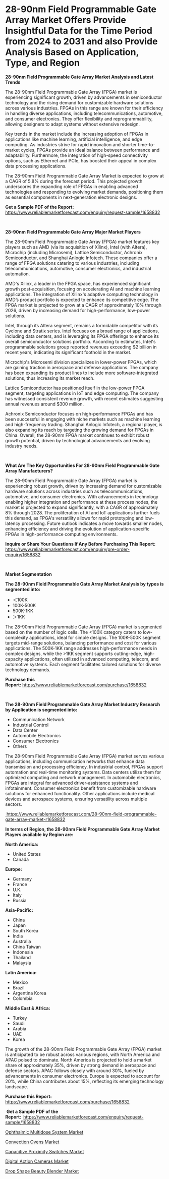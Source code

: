 <p><h1>28-90nm Field Programmable Gate Array Market Offers Provide Insightful Data for the Time Period from 2024 to 2031 and also Provide Analysis Based on Application, Type, and Region</h1></p><p><strong>28-90nm Field Programmable Gate Array Market Analysis and Latest Trends</strong></p>
<p><p>The 28-90nm Field Programmable Gate Array (FPGA) market is experiencing significant growth, driven by advancements in semiconductor technology and the rising demand for customizable hardware solutions across various industries. FPGAs in this range are known for their efficiency in handling diverse applications, including telecommunications, automotive, and consumer electronics. They offer flexibility and reprogrammability, allowing designers to adapt systems without extensive redesign.</p><p>Key trends in the market include the increasing adoption of FPGAs in applications like machine learning, artificial intelligence, and edge computing. As industries strive for rapid innovation and shorter time-to-market cycles, FPGAs provide an ideal balance between performance and adaptability. Furthermore, the integration of high-speed connectivity options, such as Ethernet and PCIe, has boosted their appeal in complex data processing applications.</p><p>The 28-90nm Field Programmable Gate Array Market is expected to grow at a CAGR of 5.8% during the forecast period. This projected growth underscores the expanding role of FPGAs in enabling advanced technologies and responding to evolving market demands, positioning them as essential components in next-generation electronic designs.</p></p>
<p><strong>Get a Sample PDF of the Report:&nbsp;</strong> <a href="https://www.reliablemarketforecast.com/enquiry/request-sample/1658832?utm_campaign=1110&utm_medium=2&utm_source=Github&utm_content=ia&utm_term=28092024&utm_id=28-90nm-field-programmable-gate-array">https://www.reliablemarketforecast.com/enquiry/request-sample/1658832</a></p>
<p>&nbsp;</p>
<p><strong>28-90nm Field Programmable Gate Array Major Market Players</strong></p>
<p><p>The 28-90nm Field Programmable Gate Array (FPGA) market features key players such as AMD (via its acquisition of Xilinx), Intel (with Altera), Microchip (including Microsemi), Lattice Semiconductor, Achronix Semiconductor, and Shanghai Anlogic Infotech. These companies offer a range of FPGA solutions catering to various industries, including telecommunications, automotive, consumer electronics, and industrial automation.</p><p>AMD's Xilinx, a leader in the FPGA space, has experienced significant growth post-acquisition, focusing on accelerating AI and machine learning applications. The integration of Xilinx's adaptive computing technology in AMD’s product portfolio is expected to enhance its competitive edge. The FPGA market is projected to grow at a CAGR of approximately 10% through 2026, driven by increasing demand for high-performance, low-power solutions.</p><p>Intel, through its Altera segment, remains a formidable competitor with its Cyclone and Stratix series. Intel focuses on a broad range of applications, including data centers, and is leveraging its FPGA offerings to enhance its overall semiconductor solutions portfolio. According to estimates, Intel's programmable solutions group reported revenues exceeding $2 billion in recent years, indicating its significant foothold in the market.</p><p>Microchip's Microsemi division specializes in lower-power FPGAs, which are gaining traction in aerospace and defense applications. The company has been expanding its product lines to include more software-integrated solutions, thus increasing its market reach.</p><p>Lattice Semiconductor has positioned itself in the low-power FPGA segment, targeting applications in IoT and edge computing. The company has witnessed consistent revenue growth, with recent estimates suggesting annual revenues around $300 million.</p><p>Achronix Semiconductor focuses on high-performance FPGAs and has been successful in engaging with niche markets such as machine learning and high-frequency trading. Shanghai Anlogic Infotech, a regional player, is also expanding its reach by targeting the growing demand for FPGAs in China. Overall, the 28-90nm FPGA market continues to exhibit robust growth potential, driven by technological advancements and evolving industry needs.</p></p>
<p>&nbsp;</p>
<p><strong>What Are The Key Opportunities For 28-90nm Field Programmable Gate Array Manufacturers?</strong></p>
<p><p>The 28-90nm Field Programmable Gate Array (FPGA) market is experiencing robust growth, driven by increasing demand for customizable hardware solutions across industries such as telecommunications, automotive, and consumer electronics. With advancements in technology enabling higher integration and performance at these process nodes, the market is projected to expand significantly, with a CAGR of approximately 8% through 2028. The proliferation of AI and IoT applications further fuels this demand, as FPGA's versatility allows for rapid prototyping and low-latency processing. Future outlook indicates a move towards smaller nodes, enhancing efficiency and driving the evolution of application-specific FPGAs in high-performance computing environments.</p></p>
<p><strong>Inquire or Share Your Questions If Any Before Purchasing This Report:</strong> <a href="https://www.reliablemarketforecast.com/enquiry/pre-order-enquiry/1658832?utm_campaign=1110&utm_medium=2&utm_source=Github&utm_content=ia&utm_term=28092024&utm_id=28-90nm-field-programmable-gate-array">https://www.reliablemarketforecast.com/enquiry/pre-order-enquiry/1658832</a></p>
<p>&nbsp;</p>
<p><strong>Market Segmentation</strong></p>
<p><strong>The 28-90nm Field Programmable Gate Array Market Analysis by types is segmented into:</strong></p>
<p><ul><li>＜100K</li><li>100K-500K</li><li>500K-1KK</li><li>＞1KK</li></ul></p>
<p><p>The 28-90nm Field Programmable Gate Array (FPGA) market is segmented based on the number of logic cells. The <100K category caters to low-complexity applications, ideal for simple designs. The 100K-500K segment targets mid-range solutions, balancing performance and cost for various applications. The 500K-1KK range addresses high-performance needs in complex designs, while the >1KK segment supports cutting-edge, high-capacity applications, often utilized in advanced computing, telecom, and automotive systems. Each segment facilitates tailored solutions for diverse technology demands.</p></p>
<p><strong>Purchase this Report:&nbsp;</strong><a href="https://www.reliablemarketforecast.com/purchase/1658832?utm_campaign=1110&utm_medium=2&utm_source=Github&utm_content=ia&utm_term=28092024&utm_id=28-90nm-field-programmable-gate-array">https://www.reliablemarketforecast.com/purchase/1658832</a></p>
<p>&nbsp;</p>
<p><strong>The 28-90nm Field Programmable Gate Array Market Industry Research by Application is segmented into:</strong></p>
<p><ul><li>Communication Network</li><li>Industrial Control</li><li>Data Center</li><li>Automobile Electronics</li><li>Consumer Electronics</li><li>Others</li></ul></p>
<p><p>The 28-90nm Field Programmable Gate Array (FPGA) market serves various applications, including communication networks that enhance data transmission and processing efficiency. In industrial control, FPGAs support automation and real-time monitoring systems. Data centers utilize them for optimized computing and network management. In automobile electronics, FPGAs are integral for advanced driver-assistance systems and infotainment. Consumer electronics benefit from customizable hardware solutions for enhanced functionality. Other applications include medical devices and aerospace systems, ensuring versatility across multiple sectors.</p></p>
<p><a href="https://www.reliablemarketforecast.com/28-90nm-field-programmable-gate-array-market-r1658832?utm_campaign=1110&utm_medium=2&utm_source=Github&utm_content=ia&utm_term=28092024&utm_id=28-90nm-field-programmable-gate-array">&nbsp;https://www.reliablemarketforecast.com/28-90nm-field-programmable-gate-array-market-r1658832</a></p>
<p><strong>In terms of Region, the 28-90nm Field Programmable Gate Array Market Players available by Region are:</strong></p>
<p>
    <p> <strong> North America: </strong>
        <ul>
            <li>United States</li>
            <li>Canada</li>
        </ul>
        </p> 
    <p> <strong> Europe: </strong>
        <ul>
            <li>Germany</li>
            <li>France</li>
            <li>U.K.</li>
            <li>Italy</li>
            <li>Russia</li>
        </ul>
        </p> 
    <p> <strong> Asia-Pacific: </strong>
        <ul>
            <li>China</li>
            <li>Japan</li>
            <li>South Korea</li>
            <li>India</li>
            <li>Australia</li>
            <li>China Taiwan</li>
            <li>Indonesia</li>
            <li>Thailand</li>
            <li>Malaysia</li>
        </ul>
        </p> 
    <p> <strong> Latin America: </strong>
        <ul>
            <li>Mexico</li>
            <li>Brazil</li>
            <li>Argentina Korea</li>
            <li>Colombia</li>
        </ul>
        </p> 
    <p> <strong> Middle East & Africa: </strong>
        <ul>
            <li>Turkey</li>
            <li>Saudi</li>
            <li>Arabia</li>
            <li>UAE</li>
            <li>Korea</li>
        </ul>
    </p>
    </p>
<p><p>The growth of the 28-90nm Field Programmable Gate Array (FPGA) market is anticipated to be robust across various regions, with North America and APAC poised to dominate. North America is projected to hold a market share of approximately 35%, driven by strong demand in aerospace and defense sectors. APAC follows closely with around 30%, fueled by advancements in consumer electronics. Europe is expected to account for 20%, while China contributes about 15%, reflecting its emerging technology landscape.</p></p>
<p><strong>Purchase this Report: </strong><a href="https://www.reliablemarketforecast.com/purchase/1658832?utm_campaign=1110&utm_medium=2&utm_source=Github&utm_content=ia&utm_term=28092024&utm_id=28-90nm-field-programmable-gate-array">https://www.reliablemarketforecast.com/purchase/1658832</a></p>
<p>&nbsp;<strong>Get a Sample PDF of the Report:&nbsp;&nbsp;</strong><a href="https://www.reliablemarketforecast.com/enquiry/request-sample/1658832?utm_campaign=1110&utm_medium=2&utm_source=Github&utm_content=ia&utm_term=28092024&utm_id=28-90nm-field-programmable-gate-array">https://www.reliablemarketforecast.com/enquiry/request-sample/1658832</a></p>
<p><strong></strong></p>
<p><p><a href="https://github.com/WillieWoodard/Market-Research-Report-List-6/blob/main/ophthalmic-multidose-system-market.md?utm_campaign=1110&utm_medium=2&utm_source=Github&utm_content=ia&utm_term=28092024&utm_id=28-90nm-field-programmable-gate-array">Ophthalmic Multidose System Market</a></p><p><a href="https://issuu.com/reportprime-2/docs/convection-ovens-market-size-2030.p_93cd516074ec47?utm_campaign=1110&utm_medium=2&utm_source=Github&utm_content=ia&utm_term=28092024&utm_id=28-90nm-field-programmable-gate-array">Convection Ovens Market</a></p><p><a href="https://www.linkedin.com/pulse/global-capacitive-proximity-switches-market-size-trends-czjec?trackingId=VMIo%2Bun0TkCPsTdDT7z9pw%3D%3D&utm_campaign=1110&utm_medium=2&utm_source=Github&utm_content=ia&utm_term=28092024&utm_id=28-90nm-field-programmable-gate-array">Capacitive Proximity Switches Market</a></p><p><a href="https://www.linkedin.com/pulse/digital-action-cameras-market-global-insights-sales-nkqae?trackingId=a2Xio3oJSXGvvwvAl3CLmw%3D%3D&utm_campaign=1110&utm_medium=2&utm_source=Github&utm_content=ia&utm_term=28092024&utm_id=28-90nm-field-programmable-gate-array">Digital Action Cameras Market</a></p><p><a href="https://github.com/benjigwozdzus/Market-Research-Report-List-1/blob/main/drop-shape-beauty-blender-market.md?utm_campaign=1110&utm_medium=2&utm_source=Github&utm_content=ia&utm_term=28092024&utm_id=28-90nm-field-programmable-gate-array">Drop Shape Beauty Blender Market</a></p></p>